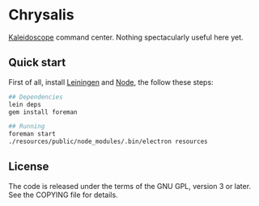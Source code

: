 # Chrysalis

[Kaleidoscope][kaleidoscope] command center. Nothing spectacularly useful here yet.

 [kaleidoscope]: https://github.com/keyboardio/Kaleidoscope

## Quick start

First of all, install [Leiningen](https://leiningen.org/)
and [Node](https://nodejs.org/en/), the follow these steps:

```bash
## Dependencies
lein deps
gem install foreman

## Running
foreman start
./resources/public/node_modules/.bin/electron resources
```

## License

The code is released under the terms of the GNU GPL, version 3 or later. See the
COPYING file for details.
